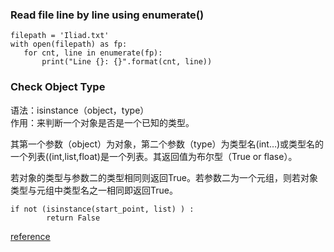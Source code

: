 ### Read file line by line using enumerate()
```
filepath = 'Iliad.txt'  
with open(filepath) as fp:  
   for cnt, line in enumerate(fp):
       print("Line {}: {}".format(cnt, line))
```


### Check Object Type

语法：isinstance（object，type）   
作用：来判断一个对象是否是一个已知的类型。  

其第一个参数（object）为对象，第二个参数（type）为类型名(int…)或类型名的一个列表((int,list,float)是一个列表。其返回值为布尔型（True or flase）。  

若对象的类型与参数二的类型相同则返回True。若参数二为一个元组，则若对象类型与元组中类型名之一相同即返回True。  


```
if not (isinstance(start_point, list) ) :
        return False
```
[reference](http://blog.csdn.net/wanglei_storage/article/details/52849081)
